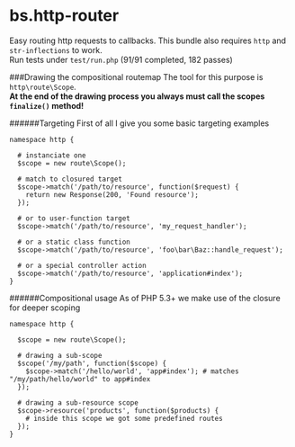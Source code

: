 bs.http-router
==============

Easy routing http requests to callbacks. This bundle also requires `http` and `str-inflections` to work.  
Run tests under `test/run.php` (91/91 completed, 182 passes)

###Drawing the compositional routemap
The tool for this purpose is `http\route\Scope`.  
**At the end of the drawing process you always must call the scopes `finalize()` method!**

######Targeting
First of all I give you some basic targeting examples
    
    namespace http {
      
      # instanciate one
      $scope = new route\Scope();
      
      # match to closured target  
      $scope->match('/path/to/resource', function($request) {
        return new Response(200, 'Found resource');
      });
      
      # or to user-function target
      $scope->match('/path/to/resource', 'my_request_handler');
      
      # or a static class function
      $scope->match('/path/to/resource', 'foo\bar\Baz::handle_request');
      
      # or a special controller action
      $scope->match('/path/to/resource', 'application#index');
    }
    
######Compositional usage
As of PHP 5.3+ we make use of the closure for deeper scoping

    namespace http {
      
      $scope = new route\Scope();
      
      # drawing a sub-scope
      $scope('/my/path', function($scope) {
        $scope->match('/hello/world', 'app#index'); # matches "/my/path/hello/world" to app#index
      });
      
      # drawing a sub-resource scope
      $scope->resource('products', function($products) {
        # inside this scope we got some predefined routes
      });
    }